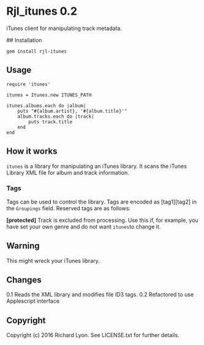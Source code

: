 # Rjl_itunes 0.2

iTunes client for manipulating track metadata.

## Installation

    gem install rjl-itunes

## Usage

    require 'itunes'

    itunes = Itunes.new ITUNES_PATH

    itunes.albums.each do |album|
        puts "#{album.artist}, '#{album.title}'"
        album.tracks.each do |track|
            puts track.title
        end
    end

## How it works

`itunes` is a library for manipulating an iTunes library. It scans the iTunes Library XML file for album and track information.

### Tags

Tags can be used to control the library. Tags are encoded as [tag1][tag2] in the `Groupings` field. Reserved tags are as follows:

**[protected]** Track is excluded from processing. Use this if, for example, you have set your own genre and do not want `itunes`to change it.

## Warning

This might wreck your iTunes library.

## Changes

0.1 Reads the XML library and modifies file ID3 tags.
0.2 Refactored to use Applescript interface

## Copyright

Copyright (c) 2016 Richard Lyon. See LICENSE.txt for
further details.
